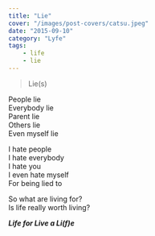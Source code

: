 ```yaml
---
title: "Lie"
cover: "/images/post-covers/catsu.jpeg"
date: "2015-09-10"
category: "Lyfe"
tags:
    - life
    - lie
---
```

> Lie(s)

People lie<br>
Everybody lie<br>
Parent lie<br>
Others lie<br>
Even myself lie

I hate people<br>
I hate everybody<br>
I hate you<br>
I even hate myself<br>
For being lied to

So what are living for?<br>
Is life really worth living?

__*Life for Live a Li(f)e*__